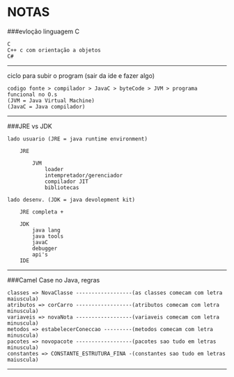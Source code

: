 # NOTAS

###evloção linguagem C

	C
	C++ c com orientação a objetos
	C#
------------------------------------------------------------------------


ciclo para subir o program (sair da ide e fazer algo)
	
	codigo fonte > compilador > JavaC > byteCode > JVM > programa funcional no O.s 
	(JVM = Java Virtual Machine)
	(JavaC = Java compilador)
------------------------------------------------------------------------
	
	   
###JRE vs JDK

	lado usuario (JRE = java runtime environment)
		
		JRE
		
			JVM
				loader
				intempretador/gerenciador
				compilador JIT
				bibliotecas
				
	lado desenv. (JDK = java devolepment kit)
		
		JRE completa +
		
		JDK
			java lang
			java tools
			javaC
			debugger
			api's
		IDE
------------------------------------------------------------------------

###Camel Case no Java, regras

	classes => NovaClasse ------------------(as classes comecam com letra maiuscula)
	atributos => corCarro ------------------(atributos comecam com letra minuscula)
	variaveis => novaNota ------------------(variaveis comecam com letra minuscula)
	metodos => estabelecerConeccao ---------(metodos comecam com letra minuscula)
	pacotes => novopacote ------------------(pacotes sao tudo em letras minuscula)
	constantes => CONSTANTE_ESTRUTURA_FINA -(constantes sao tudo em letras maiuscula)
------------------------------------------------------------------------
